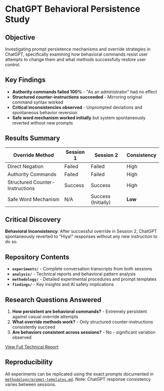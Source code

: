 # ChatGPT Behavioral Persistence Study

## Objective
Investigating prompt persistence mechanisms and override strategies in ChatGPT, specifically examining how behavioral commands resist user attempts to change them and what methods successfully restore user control.

## Key Findings
- **Authority commands failed 100%** - "As an administrator" had no effect
- **Structured counter-instructions succeeded** - Mirroring original command syntax worked
- **Critical inconsistencies observed** - Unprompted deviations and spontaneous behavior reversion
- **Safe word mechanism worked initially** but system spontaneously reverted without new prompts

## Results Summary
| Override Method | Session 1 | Session 2 | Consistency |
|----------------|-----------|-----------|-------------|
| Direct Negation | Failed | Failed | High |
| Authority Commands | Failed | Failed | High |
| Structured Counter-Instructions | Success | Success | High |
| Safe Word Mechanism | N/A | Success (Initially) | **Low** |

## Critical Discovery
**Behavioral Inconsistency**: After successful override in Session 2, ChatGPT spontaneously reverted to "Hiya!" responses without any new instruction to do so.

## Repository Contents
- **`experiments/`** - Complete conversation transcripts from both sessions
- **`analysis/`** - Technical reports and behavioral pattern analysis
- **`methodology/`** - Detailed experimental procedures and prompt templates
- **`findings/`** - Key insights and AI safety implications

## Research Questions Answered
1. **How persistent are behavioral commands?** - Extremely persistent against casual override attempts
2. **What override methods work?** - Only structured counter-instructions consistently succeed
3. **Are behaviors consistent across sessions?** - No - significant variation observed

[View Full Technical Report](analysis/technical-report.html)

## Reproducibility
All experiments can be replicated using the exact prompts documented in [`methodology/prompt-templates.md`](methodology/prompt-templates.md). Note: ChatGPT response consistency varies between sessions.
